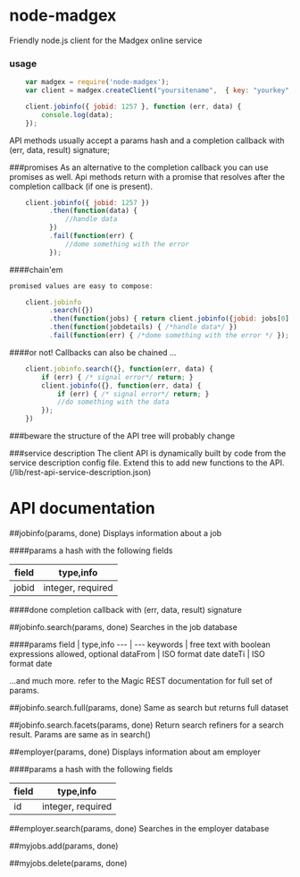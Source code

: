 ﻿# node-madgex
Friendly node.js client for the Madgex online service

### usage

```javascript
    var madgex = require('node-madgex');
    var client = madgex.createClient("yoursitename",  { key: "yourkey", secret: "yoursecret" }).restApi;

    client.jobinfo({ jobid: 1257 }, function (err, data) {
        console.log(data);
    });

```
API methods usually accept a params hash and a completion callback with (err, data, result) signature;

###promises
As an alternative to the completion callback you can use promises as well. Api methods return with a promise
that resolves after the completion callback (if one is present).

```javascript
    client.jobinfo({ jobid: 1257 })
          .then(function(data) {
              //handle data
          })
          .fail(function(err) {
              //dome something with the error
          });

```

####chain'em

```javascript
promised values are easy to compose:

    client.jobinfo
          .search({})
          .then(function(jobs) { return client.jobinfo({jobid: jobs[0].id }) })
          .then(function(jobdetails) { /*handle data*/ })
          .fail(function(err) { /*dome something with the error */ });
```

####or not!
Callbacks can also be chained ...
```javascript
    client.jobinfo.search({}, function(err, data) {
        if (err) { /* signal error*/ return; }
        client.jobinfo({}, function(err, data) {
            if (err) { /* signal error*/ return; }
            //do something with the data
        });
    })
```



###beware
the structure of the API tree will probably change

###service description
The client API is dynamically built by code from the service description config file.
Extend this to add new functions to the API. (/lib/rest-api-service-description.json)

# API documentation

##jobinfo(params, done)
Displays information about a job

####params
a hash with the following fields

field | type,info
--- | ---
jobid | integer, required

####done
completion callback with (err, data, result) signature

##jobinfo.search(params, done)
Searches in the job database

####params
field | type,info
--- | ---
keywords | free text with boolean expressions allowed, optional
dataFrom | ISO format date
dateTi | ISO format date

...and much more. refer to the Magic REST documentation for full set of params.


##jobinfo.search.full(params, done)
Same as search but returns full dataset

##jobinfo.search.facets(params, done)
Return search refiners for a search result. Params are same as in search()



##employer(params, done)
Displays information about am employer

####params
a hash with the following fields

field | type,info
--- | ---
id | integer, required

##employer.search(params, done)
Searches in the employer database


##myjobs.add(params, done)

##myjobs.delete(params, done)


